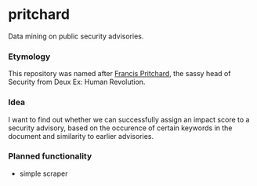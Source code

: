 # pritchard
Data mining on public security advisories.

### Etymology
This repository was named after [Francis Pritchard](http://deusex.wikia.com/wiki/Francis_Pritchard), the sassy head of Security from Deux Ex: Human Revolution.

### Idea
I want to find out whether we can successfully assign 
an impact score to a security advisory, 
based on the occurence of certain keywords in the document
and similarity to earlier advisories. 

### Planned functionality
* simple scraper

